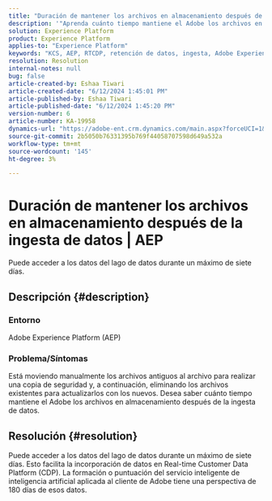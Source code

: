 ```yaml
---
title: "Duración de mantener los archivos en almacenamiento después de la ingesta de datos | AEP"
description: '"Aprenda cuánto tiempo mantiene el Adobe los archivos en el almacenamiento después de la ingesta de datos".'
solution: Experience Platform
product: Experience Platform
applies-to: "Experience Platform"
keywords: "KCS, AEP, RTCDP, retención de datos, ingesta, Adobe Experience Platform, Experience Platform, lago de datos"
resolution: Resolution
internal-notes: null
bug: false
article-created-by: Eshaa Tiwari
article-created-date: "6/12/2024 1:45:01 PM"
article-published-by: Eshaa Tiwari
article-published-date: "6/12/2024 1:45:20 PM"
version-number: 6
article-number: KA-19958
dynamics-url: "https://adobe-ent.crm.dynamics.com/main.aspx?forceUCI=1&pagetype=entityrecord&etn=knowledgearticle&id=9c5b47f2-c128-ef11-840a-6045bd029b18"
source-git-commit: 2b5050b76331395b769f44058707598d649a532a
workflow-type: tm+mt
source-wordcount: '145'
ht-degree: 3%

---
```


# Duración de mantener los archivos en almacenamiento después de la ingesta de datos | AEP


Puede acceder a los datos del lago de datos durante un máximo de siete días.

## Descripción {#description}


### <b>Entorno</b>

Adobe Experience Platform (AEP)

### <b>Problema/Síntomas</b>

Está moviendo manualmente los archivos antiguos al archivo para realizar una copia de seguridad y, a continuación, eliminando los archivos existentes para actualizarlos con los nuevos. Desea saber cuánto tiempo mantiene el Adobe los archivos en almacenamiento después de la ingesta de datos.




## Resolución {#resolution}


Puede acceder a los datos del lago de datos durante un máximo de siete días. Esto facilita la incorporación de datos en Real-time Customer Data Platform (CDP). La formación o puntuación del servicio inteligente de inteligencia artificial aplicada al cliente de Adobe tiene una perspectiva de 180 días de esos datos.
